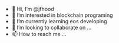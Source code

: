 - 👋 Hi, I’m @jfhood
- 👀 I’m interested in blockchain programing
- 🌱 I’m currently learning eos developing
- 💞️ I’m looking to collaborate on ...
- 📫 How to reach me ...

<!---
jfhood/jfhood is a ✨ special ✨ repository because its `README.md` (this file) appears on your GitHub profile.
You can click the Preview link to take a look at your changes.
--->
